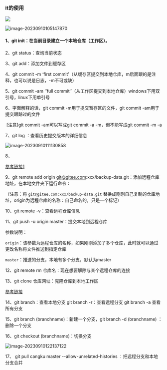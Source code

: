 ### it的使用



![](C:\Users\wpp\AppData\Roaming\Typora\typora-user-images\image-20230910105045581.png)

![image-20230910105147870](C:\Users\wpp\AppData\Roaming\Typora\typora-user-images\image-20230910105147870.png)

#### 1、git init：在当前目录建立一个本地仓库（工作区）。

2、git status：查询当前状态

3、git add：添加文件到缓存区

4、git commit -m ‘first commit’（从缓存区提交到本地仓库，m后面跟的是注释，也可以说是日志，-m不可或缺）

5、git commit -am ‘’full commit‘’（从工作区提交到本地仓库）windows下用双引号，linux下用单引号

6、字面解释的话，git commit -m用于提交暂存区的文件，git commit -am用于提交跟踪过的文件

​      [注意]git commit -am可以写成git commit -a -m，但不能写成git commit -m -a

7、git log ：查看历史提交版本的详细信息

![image-20230910111130858](C:\Users\wpp\AppData\Roaming\Typora\typora-user-images\image-20230910111130858.png)

8、

[参考链接1](https://blog.csdn.net/CYK_byte/article/details/128314996)

9、git remote add origin git@gitee.com:xxx/backup-data.git：添加远程仓库地址，在本地文件夹下运行命令：

（注意：将 `git@gitee.com:xxx/backup-data.git` 替换成刚刚自己复制的仓库地址，origin为远程仓库的名称：自己命名的，只是一个标记）

10、git remote -v：查看远程仓库信息

11、git push -u origin master：提交本地到远程仓库

参数说明：

`origin`：该参数为远程仓库的名称，如果刚刚添加了多个仓库，此时就可以通过更改名称将文件推送到指定仓库

`master`：推送的分支，本地有多个分支，默认为master

12、git remote rm  仓库名：现在想要解除与某个远程仓库的连接

13、git clone 仓库网址：克隆仓库到本地工作区

[参考链接](https://blog.csdn.net/qq_45897239/article/details/131870120)

14、git branch：查看本地分支 	git branch -r：查看远程分支	git branch -a 查看所有分支

15、git branch (branchname)：新建一个分支，git branch -d (branchname) ：删除一个分支

16、git checkout (branchname)：切换分支

![image-20230910122137122](C:\Users\wpp\AppData\Roaming\Typora\typora-user-images\image-20230910122137122.png)

17、 git pull cangku master --allow-unrelated-histories ：把远程分支和本地分支合并